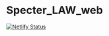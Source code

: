 # Specter_LAW_web
[![Netlify Status](https://api.netlify.com/api/v1/badges/eca598d7-e6aa-4e74-9066-698d7b7ddd9c/deploy-status)](https://app.netlify.com/sites/ornate-cassata-eeb37c/deploys)
